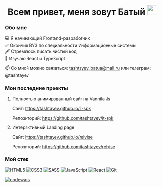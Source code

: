 <h1 align="center">Всем привет, меня зовут Батый 
<img src="https://github.com/blackcater/blackcater/raw/main/images/Hi.gif" height="32"/></h1>

### Обо мне

💻 Я начинающий Frontend-разработчик  
✅ Окончил ВУЗ по специальности Информационные системы  
🖋 Стремлюсь писать чистый код  
📖 Изучаю React и TypeScript

📫 Со мной можно связаться: tashtayev_batua@mail.ru или телеграм: @tashtayev

### Мои последние проекты

1. Полностью анимированный сайт на Vannila Js

   Сайт: <a href="https://tashtayev.github.io/it-spk">https://tashtayev.github.io/it-spk</a>

   Репозиторий: <a href="https://github.com/tashtayev/it-spk">https://github.com/tashtayev/it-spk</a>

2. Интерактивный Landing page

   Сайт: <a href="https://tashtayev.github.io/relvise">https://tashtayev.github.io/relvise</a>

   Репозиторий: <a href="https://github.com/tashtayev/relvise">https://github.com/tashtayev/relvise</a>

### Мой стек

![HTML5](https://img.shields.io/badge/HTML-3b3b3b?logo=html5&style=flat&logoColor=red) ![CSS3](https://img.shields.io/badge/css-3b3b3b?logo=css3&style=flat&logoColor=white) ![SASS](https://img.shields.io/badge/SASS-3b3b3b?logo=SASS&style=flat&logoColor=hotlink) ![JavaScript](https://img.shields.io/badge/javascript-3b3b3b?logo=javascript&style=flat&logoColor=23323330) ![React](https://img.shields.io/badge/react-3b3b3b?logo=react&style=flat&logoColor=2361DAFB) ![Git](https://img.shields.io/badge/Git-3b3b3b?logo=git&style=flat&logoColor=23F05033)

[![codewars](https://www.codewars.com/users/Batua/badges/large)](https://www.codewars.com/users/Batua)
